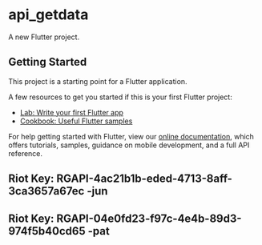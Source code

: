 # api_getdata

A new Flutter project.

## Getting Started

This project is a starting point for a Flutter application.

A few resources to get you started if this is your first Flutter project:

- [Lab: Write your first Flutter app](https://flutter.dev/docs/get-started/codelab)
- [Cookbook: Useful Flutter samples](https://flutter.dev/docs/cookbook)

For help getting started with Flutter, view our
[online documentation](https://flutter.dev/docs), which offers tutorials,
samples, guidance on mobile development, and a full API reference.

## Riot Key: RGAPI-4ac21b1b-eded-4713-8aff-3ca3657a67ec -jun
## Riot Key: RGAPI-04e0fd23-f97c-4e4b-89d3-974f5b40cd65 -pat
